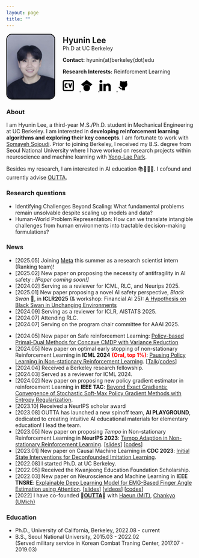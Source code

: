 ```yaml
---
layout: page
title: ""
---
```


<div style="display: flex; align-items: center;">
  <img src="/assets/IMG_0790.jpeg" alt="Hyunin Lee" style="width: 25%; height: auto; border: 2px solid black; border-radius: 15px; margin-right: 20px;">
  <div>
    <h2 style="margin: 0;">Hyunin Lee</h2>
    <p style="margin: 0;">Ph.D at UC Berkeley</p>
    <p><strong>Contact:</strong> hyunin(at)berkeley(dot)edu</p>
    <p><strong>Research Interests:</strong> Reinforcment Learning </p>
    <p>
      <a href="./assets/CV_update.pdf" target="_blank">
        <img src="/assets/CV2.svg" alt="CV" style="width: auto; height: 30px; margin-right: 15px;">
      </a>
      <a href="https://scholar.google.com/citations?user=kHTDu1YAAAAJ&hl=en" target="_blank">
        <img src="/assets/googlescholar.svg" alt="Google Scholar" style="width: auto; height: 30px; margin-right: 15px;">
      </a>
      <a href="https://kr.linkedin.com/in/hyunin-lee-539b641b1" target="_blank">
        <img src="/assets/linkedin.svg" alt="LinkedIn" style="width: auto; height: 30px; margin-right: 15px;">
      </a>
      <a href="https://github.com/hyunin-lee" target="_blank">
        <img src="/assets/github.svg" alt="GitHub" style="width: auto; height: 30px;">
      </a>
    </p>
  </div>
</div>

<!-- 
    <p>
      <a href="https://scholar.google.com/citations?user=kHTDu1YAAAAJ&hl=en">Google Scholar</a> /
      <a href="https://kr.linkedin.com/in/hyunin-lee-539b641b1">LinkedIn</a> /
      <a href="https://github.com/hyunin-lee">GitHub</a>
    </p>
-->


<!--
<div style="display: flex; align-items: center;">
  <div style="width: 30%; height: auto; overflow: hidden; border: 2px solid black; border-radius: 15px; display: flex; justify-content: center; align-items: center;">
    <img src="/assets/hyunin2.jpg" alt="Hyunin Lee" style="width: 100%; height: auto; object-fit: cover;">
  </div>
  <div style="margin-left: 20px;">
    <h2 style="margin: 0;">Hyunin Lee</h2>
    <p style="margin: 0;">Ph.D at UC Berkeley & co-founder of OUTTA </p>
    <p><strong>Contact:</strong> hyunin(at)berkeley(dot)edu</p>
    <p><strong>Research Interests:</strong> Reinforcment Learning </p>
  </div>
</div>
-->
### About
I am Hyunin Lee, a third-year M.S./Ph.D. student in Mechanical Engineering at UC Berkeley. I am interested in **developing reinforcement learning algorithms and exploring their key concepts**. I am fortunate to work with [Somayeh Sojoudi](https://people.eecs.berkeley.edu/~sojoudi/index.html). Prior to joining Berkeley, I received my B.S. degree from Seoul National University where I have worked on research projects within neuroscience and machine learning with [Yong-Lae Park](https://softrobotics.snu.ac.kr/). 

Besides my research, I am interested in AI education 📚👩🏻‍💻. I cofound and currently advise [OUTTA](https://outta.ai/).


### Research questions
* Identifying Challenges Beyond Scaling: What fundamental problems remain unsolvable despite scaling up models and data?
* Human-World Problem Representation: How can we translate intangible challenges from human environments into tractable decision-making formulations?

### News 
* [2025.05] Joining [Meta](https://ai.meta.com/) this summer as a research scientist intern (Ranking team)!
* [2025.02] New paper on proposing the necessity of antifragility in AI safety : *[Paper coming soon!]*
* [2024.02] Serving as a reviewer for ICML, RLC, and Neurips 2025.
* [2025.01] New paper proposing a novel AI safety perspective, *Black Swan* 🦢, in **ICLR2025** (& workshop: Financial AI 25): [A Hypothesis on Black Swan in Unchanging Environments](./assets/blackswanHumanMDP.pdf)
* [2024.09] Serving as a reviewer for ICLR, AISTATS 2025.
* [2024.07] Attending RLC.
* [2024.07] Serving on the program chair committee for AAAI 2025.  
<!-- * [2024.07] New paper on reinforcement Learning: [A Hypothesis on Black Swan in Unchanging Environments](./assets/blackswanHumanMDP.pdf) -->
* [2024.05] New paper on Safe reinforcement Learning: [Policy-based Primal-Dual Methods for Concave CMDP with Variance Reduction](./assets/convexCMDP.pdf)
* [2024.05] New paper on optimal early stopping of non-stationary Reinforcement Learning in **ICML 2024** <span style="color:red;"><b>(Oral, top 1%)</b></span>: [Pausing Policy Learning in Non-stationary Reinforcement Learning](./assets/ICML2024RL_hyunin.pdf). [[Talk](https://icml.cc/virtual/2024/session/35272)/[codes](https://github.com/hyunin-lee/ForecasterSAC)]
* [2024.04] Received a Berkeley research fellowship.
* [2024.03] Served as a reviewer for ICML 2024.
* [2024.02] New paper on proposing new policy gradient estimator in reinforcement Learning in **IEEE TAC**: [Beyond Exact Gradients: Convergence of Stochastic
Soft-Max Policy Gradient Methods with Entropy Regularization](./assets/TAC_Entropy_SPG.pdf).
* [2023.10] Received a NeurIPS scholar award
* [2023.08] OUTTA has launched a new spinoff team, **AI PLAYGROUND**, dedicated to creating intuitive AI educational materials for elementary education! I lead the team. 
* [2023.05] New paper on proposing *Tempo* in Non-stationary Reinforcement Learning in **NeurIPS 2023**: [Tempo Adaption in Non-stationary Reinforcement Learning](./assets/TempoAdaption_NSRL.pdf). [[slides](./assets/TempoAdaption_NSRL_slides.pdf)] [[codes](https://github.com/hyunin-lee/TempoRL)]
* [2023.01] New paper on Causal Machine Learning in **CDC 2023**: [Initial State Interventions for Deconfounded Imitation Learning](https://sam.pfrommer.us/wp-content/uploads/2023/03/main.pdf).
* [2022.08] I started Ph.D. at UC Berkeley.
* [2022.05] Received the Kwanjeong Education Foundation Scholarship.
* [2022.03] New paper on Neuroscience and Machine Learning in **IEEE TNSRE**: [Explainable Deep Learning Model for EMG-Based Finger Angle Estimation using Attention](https://ieeexplore.ieee.org/stamp/stamp.jsp?tp=&arnumber=9829861). [[slides](./assets/Explainable_EMG.pdf)] [[videos](https://www.youtube.com/watch?v=yYV5koXMPzo)] [[codes](https://github.com/hyunin-lee/AttentionEMG)]
* [2022] I have co-founded 🚀[**OUTTA**](https://outta.ai/)🚀 with [Haeun (MIT)](https://www.linkedin.com/in/david-ha-eun-kang-78b932132/), [Chankyo (UMich)](https://www.linkedin.com/in/chankyo-kim-603592238/)

### Education 
* Ph.D., University of California, Berkeley, 2022.08 - current
* B.S., Seoul National University, 2015.03 - 2022.02  
  (Served military service in Korean Combat Traning Center, 2017.07 - 2019.03)

